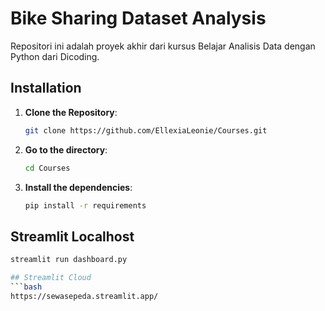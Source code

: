 # Bike Sharing Dataset Analysis

Repositori ini adalah proyek akhir dari kursus Belajar Analisis Data dengan Python dari Dicoding.

## Installation

1. **Clone the Repository**:
   ```bash
   git clone https://github.com/EllexiaLeonie/Courses.git
   

2. **Go to the directory**:
   ```bash
   cd Courses
   
3. **Install the dependencies**:
   ```bash
   pip install -r requirements
   

## Streamlit Localhost
   ```bash
   streamlit run dashboard.py

## Streamlit Cloud
  ```bash
  https://sewasepeda.streamlit.app/
